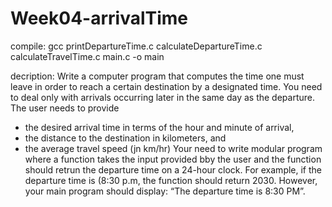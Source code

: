 # Week04-arrivalTime
compile:
gcc printDepartureTime.c calculateDepartureTime.c calculateTravelTime.c main.c -o main


decription:
Write a computer program that computes the time one must leave in order to reach a certain
destination by a designated time.
You need to deal only with arrivals occurring later in the same day as the departure.
The user needs to provide
- the desired arrival time in terms of the hour and minute of arrival,
- the distance to the destination in kilometers, and
- the average travel speed (jn km/hr)
Your need to write modular program where a function takes the input provided bby the user
and the function should retrun the departure time on a 24-hour clock. For example, if the
departure time is (8:30 p.m, the function should return 2030. However, your main program
should display: “The departure time is 8:30 PM”.
